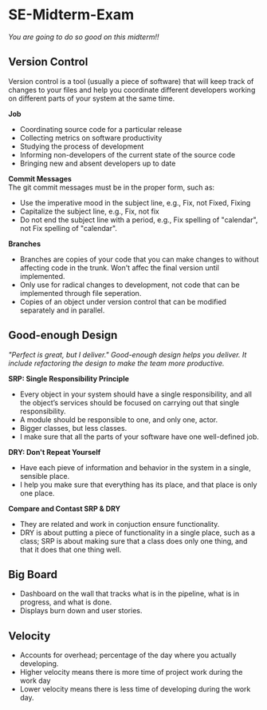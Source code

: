# SE-Midterm-Exam  
*You are going to do so good on this midterm!!*  

## Version Control  
Version control is a tool (usually a piece of software) that will keep track of changes to your files and help you coordinate different developers working on different parts of your system at the same time.

**Job**  
- Coordinating source code for a particular release
- Collecting metrics on software productivity
- Studying the process of development
- Informing non-developers of the current state of the source code
- Bringing new and absent developers up to date  

**Commit Messages**  
The git commit messages must be in the proper form, such as:
- Use the imperative mood in the subject line, e.g., Fix, not Fixed, Fixing
- Capitalize the subject line, e.g., Fix, not fix
- Do not end the subject line with a period, e.g., Fix spelling of "calendar", not Fix spelling of "calendar".

**Branches**  
- Branches are copies of your code that you can make changes to without affecting code in the trunk. Won't affec the final version until implemented.
- Only use for radical changes to development, not code that can be implemented through file seperation.
- Copies of an object under version control that can be modified separately and in parallel.  

## Good-enough Design  
*"Perfect is great, but I deliver."*
*Good-enough design helps you deliver. It include refactoring the design to make the team more productive.*  

**SRP: Single Responsibility Principle**  
- Every object in your system should have a single responsibility, and all the object’s services should be focused on carrying out that single responsibility.
- A module should be responsible to one, and only one, actor.  
- Bigger classes, but less classes.
- I make sure that all the parts of your software have one well-defined job.

**DRY: Don't Repeat Yourself**  
- Have each pieve of information and behavior in the system in a single, sensible place.
- I help you make sure that everything has its place, and that place is only one place.  

**Compare and Contast SRP & DRY**  
- They are related and work in conjuction ensure functionality.  
- DRY is about putting a piece of functionality in a single place, such as a class; SRP is about making sure that a class does only one thing, and that it does that one thing well.  

## Big Board

- Dashboard on the wall that tracks what is in the pipeline, what is in progress, and what is done.
- Displays burn down and user stories.

## Velocity  

- Accounts for overhead; percentage of the day where you actually developing.  
- Higher velocity means there is more time of project work during the work day
- Lower velocity means there is less time of developing during the work day.  

